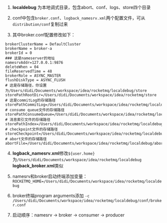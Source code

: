1. **localdebug** 为本地调式目录，包含abort、conf、logs、store四个目录

2. conf中包含`broker.conf`、`logback_namesrv.xml`两个配置文件，可从`distribution/conf`复制过来

3. 其中broker.conf配置修改如下：

```config
brokerClusterName = DefaultCluster
brokerName = broker-a
brokerId = 0
### 这是nameserver的地址
namesrvAddr=127.0.0.1:9876
deleteWhen = 04
fileReservedTime = 48
brokerRole = ASYNC_MASTER
flushDiskType = ASYNC_FLUSH 
# 这是存储路径，你设置为/Users/didi/Documents/workspace/idea/rocketmq/localdebug/store
storePathRootDir=/Users/didi/Documents/workspace/idea/rocketmq/store
# 这是commitLog的存储路径
storePathCommitLog=/Users/didi/Documents/workspace/idea/rocketmq/localdebug/store/commitlog
# consume queue文件的存储路径
storePathConsumeQueue=/Users/didi/Documents/workspace/idea/rocketmq/localdebug/store/consumequeue
# 消息索引文件的存储路径
storePathIndex=/Users/didi/Documents/workspace/idea/rocketmq/localdebug/store/index
# checkpoint文件的存储路径
storeCheckpoint=/Users/didi/Documents/workspace/idea/rocketmq/localdebug/store/checkpoint
# abort文件的存储路径
abortFile=/Users/didi/Documents/workspace/idea/rocketmq/localdebug/abort
```


4. **logback_namesrv.xml**修改`${user.home}`为`/Users/didi/Documents/workspace/idea/rocketmq/localdebug`
**logback_broker.xml**类似

5. namesrv和broker启动终端添加变量：`ROCKETMQ_HOME=/Users/didi/Documents/workspace/idea/rocketmq/localdebug`

6. broker终端program arguments添加 `-c /Users/didi/Documents/workspace/idea/rocketmq/localdebug/conf/broker.conf`

7. 启动顺序：namesrv -> broker -> consumer -> producer